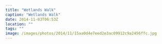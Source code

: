 ```yaml
---
title: "Wetlands Walk"
caption: "Wetlands Walk"
date: 2014-11-03T06:53Z
location: ""
tags: ""
image: /images/photos/2014/11/15aa0d4e7eed2e3ac09912c9a2456ffc.jpg
---
```

